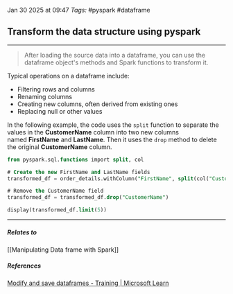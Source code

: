 Jan 30 2025 at 09:47
_Tags:_ #pyspark #dataframe
## Transform the data structure using pyspark
---
>After loading the source data into a dataframe, you can use the dataframe object's methods and Spark functions to transform it.

Typical operations on a dataframe include:

- Filtering rows and columns
- Renaming columns
- Creating new columns, often derived from existing ones
- Replacing null or other values

In the following example, the code uses the `split` function to separate the values in the **CustomerName** column into two new columns named **FirstName** and **LastName**. Then it uses the `drop` method to delete the original **CustomerName** column.

```sql
from pyspark.sql.functions import split, col

# Create the new FirstName and LastName fields
transformed_df = order_details.withColumn("FirstName", split(col("CustomerName"), " ").getItem(0)).withColumn("LastName", split(col("CustomerName"), " ").getItem(1))

# Remove the CustomerName field
transformed_df = transformed_df.drop("CustomerName")

display(transformed_df.limit(5))
```

---
##### Relates to
[[Manipulating Data frame with Spark]]
##### References
[Modify and save dataframes - Training | Microsoft Learn](https://learn.microsoft.com/en-us/training/modules/transform-data-spark-azure-synapse-analytics/2-transform-dataframe)